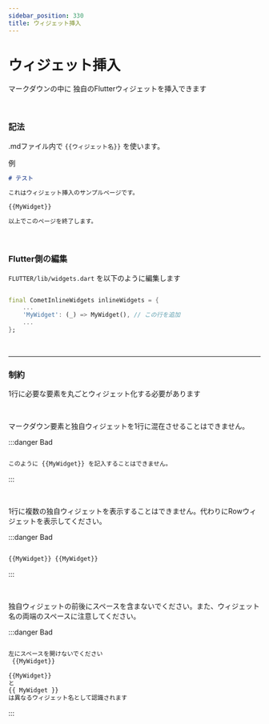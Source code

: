 ```yaml
---
sidebar_position: 330
title: ウィジェット挿入
---
```


# ウィジェット挿入

マークダウンの中に 独自のFlutterウィジェットを挿入できます

<br />

### 記法

.mdファイル内で `{{ウィジェット名}}` を使います。

例

```.md
# テスト

これはウィジェット挿入のサンプルページです。

{{MyWidget}}

以上でこのページを終了します。
```

<br />

### Flutter側の編集

`FLUTTER/lib/widgets.dart` を以下のように編集します

```widgets.dart

final CometInlineWidgets inlineWidgets = {
    ...
    'MyWidget': (_) => MyWidget(), // この行を追加
    ...
};
```

<br />

<hr />

### 制約

1行に必要な要素を丸ごとウィジェット化する必要があります

<br />

マークダウン要素と独自ウィジェットを1行に混在させることはできません。

:::danger Bad

```.md

このように {{MyWidget}} を記入することはできません。

```

:::

<br />

1行に複数の独自ウィジェットを表示することはできません。代わりにRowウィジェットを表示してください。

:::danger Bad

```.md

{{MyWidget}} {{MyWidget}}

```

:::

<br />

独自ウィジェットの前後にスペースを含まないでください。また、ウィジェット名の両端のスペースに注意してください。

:::danger Bad

```.md

左にスペースを開けないでください
 {{MyWidget}}

{{MyWidget}}
と
{{ MyWidget }}
は異なるウィジェット名として認識されます

```

:::
